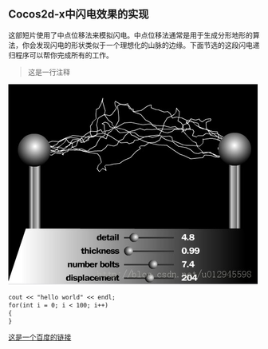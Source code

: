 ## Cocos2d-x中闪电效果的实现 ##

这部短片使用了中点位移法来模拟闪电。中点位移法通常是用于生成分形地形的算法，你会发现闪电的形状类似于一个理想化的山脉的边缘。下面节选的这段闪电递归程序可以帮你完成所有的工作。

> 这是一行注释


![image](https://github.com/pjvslx/test/blob/master/1.jpeg)


	cout << "hello world" << endl;
	for(int i = 0; i < 100; i++)
	{
	}

[这是一个百度的链接](http://www.baidu.com)